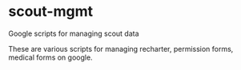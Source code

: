 # scout-mgmt
Google scripts for managing scout data

These are various scripts for managing recharter, permission forms, medical forms on google.
